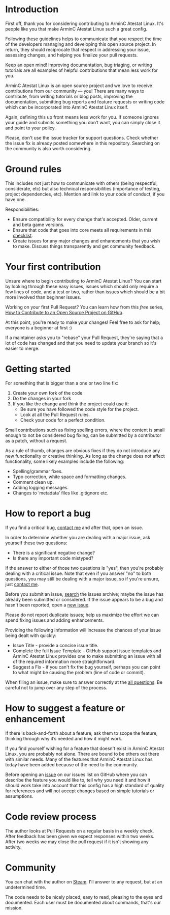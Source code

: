 # Introduction

First off, thank you for considering contributing to ArminC Atestat Linux. It's people like you that make ArminC Atestat Linux such a great config.

Following these guidelines helps to communicate that you respect the time of the developers managing and developing this open source project. In return, they should reciprocate that respect in addressing your issue, assessing changes, and helping you finalize your pull requests.

Keep an open mind! Improving documentation, bug triaging, or writing tutorials are all examples of helpful contributions that mean less work for you.

ArminC Atestat Linux is an open source project and we love to receive contributions from our community — you! There are many ways to contribute, from writing tutorials or blog posts, improving the documentation, submitting bug reports and feature requests or writing code which can be incorporated into ArminC Atestat Linux itself.

Again, defining this up front means less work for you. If someone ignores your guide and submits something you don’t want, you can simply close it and point to your policy.

Please, don't use the issue tracker for support questions. Check whether the issue fix is already posted somewhere in this repository. Searching on the community is also worth considering.

# Ground rules

This includes not just how to communicate with others (being respectful, considerate, etc) but also technical responsibilities (importance of testing, project dependencies, etc). Mention and link to your code of conduct, if you have one.

Responsibilities:
* Ensure compatibility for every change that's accepted. Older, current and beta game versions.
* Ensure that code that goes into core meets all requirements in this [checklist](https://github.com/ArmynC/ArminC-Atestat-Linux/blob/master/.github/PULL_REQUEST_TEMPLATE.md).
* Create issues for any major changes and enhancements that you wish to make. Discuss things transparently and get community feedback.

# Your first contribution

Unsure where to begin contributing to ArminC Atestat Linux? You can start by looking through these easy issues, issues which should only require a few lines of code, and a test or two, rather than issues which should be a bit more involved than beginner issues.

Working on your first Pull Request? You can learn how from this *free* series, [How to Contribute to an Open Source Project on GitHub](https://egghead.io/series/how-to-contribute-to-an-open-source-project-on-github).

At this point, you're ready to make your changes! Feel free to ask for help; everyone is a beginner at first :)

If a maintainer asks you to "rebase" your Pull Request, they're saying that a lot of code has changed and that you need to update your branch so it's easier to merge.

# Getting started

For something that is bigger than a one or two line fix:

1. Create your own fork of the code
2. Do the changes in your fork
3. If you like the change and think the project could use it:
    * Be sure you have followed the code style for the project.
    * Look at all the Pull Request rules.
    * Check your code for a perfect condition.

Small contributions such as fixing spelling errors, where the content is small enough to not be considered bug fixing, can be submitted by a contributor as a patch, without a request.

As a rule of thumb, changes are obvious fixes if they do not introduce any new functionality or creative thinking. As long as the change does not affect functionality, some likely examples include the following:
* Spelling/grammar fixes.
* Typo correction, white space and formatting changes.
* Comment clean up.
* Adding logging messages.
* Changes to ‘metadata’ files like .gitignore etc.

# How to report a bug

If you find a critical bug, [contact me](https://github.com/ArmynC/) and after that, open an issue.

In order to determine whether you are dealing with a major issue, ask yourself these two questions:
* There is a significant negative change?
* Is there any important code mistyped?

If the answer to either of those two questions is "yes", then you're probably dealing with a critical issue. Note that even if you answer "no" to both questions, you may still be dealing with a major issue, so if you're unsure, just [contact me](https://github.com/ArmynC/).

Before you submit an issue, [search](https://github.com/ArmynC/ArminC-Atestat-Linux/issues) the issues archive; maybe the issue has already been submitted or considered. If the issue appears to be a bug and hasn't been reported, open a [new issue](https://github.com/ArmynC/ArminC-Atestat-Linux/issues/new).

Please do not report duplicate issues; help us maximize the effort we can spend fixing issues and adding enhancements.

Providing the following information will increase the chances of your issue being dealt with quickly:

* Issue Title - provide a concise issue title.
* Complete the full Issue Template - GitHub support issue templates and ArminC Atestat Linux provides one to make submitting an issue with all of the required information more straightforward.
* Suggest a Fix - if you can't fix the bug yourself, perhaps you can point to what might be causing the problem (line of code or commit).

When filing an issue, make sure to answer correctly at the [all questions](https://github.com/ArmynC/ArminC-Atestat-Linux/blob/master/.github/ISSUE_TEMPLATE/bug_report.md). Be careful not to jump over any step of the process.

# How to suggest a feature or enhancement

If there is back-and-forth about a feature, ask them to scope the feature, thinking through why it’s needed and how it might work.

If you find yourself wishing for a feature that doesn't exist in ArminC Atestat Linux, you are probably not alone. There are bound to be others out there with similar needs. Many of the features that ArminC Atestat Linux has today have been added because of the need to the community. 

Before opening an [issue](https://github.com/ArmynC/ArminC-Atestat-Linux/issues) on our issues list on GitHub where you can describe the feature you would like to, tell why you need it and how it should work take into account that this config has a high standard of quality for references and will not accept changes based on simple tutorials or assumptions.

# Code review process

The author looks at Pull Requests on a regular basis in a weekly check. 
After feedback has been given we expect responses within two weeks. After two weeks we may close the pull request if it isn't showing any activity.

# Community

You can chat with the author on [Steam](https://steamcommunity.com/id/arminc/). I'll answer to any request, but at an undetermined time.

The code needs to be nicely placed, easy to read, pleasing to the eyes and documented. Each user must be documented about commands, that's our mission.

